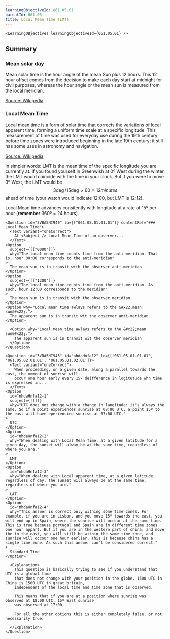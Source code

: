 ```yaml
---
learningObjectiveId: 061.05.01
parentId: 061.05
title: Local Mean Time (LMT)
---
```


```tsx eval
<LearningOBjectives learningObjectiveId={061.05.01} />
```

## Summary

### Mean solar day

Mean solar time is the hour angle of the mean Sun plus 12 hours. This 12 hour
offset comes from the decision to make each day start at midnight for civil
purposes, whereas the hour angle or the mean sun is measured from the local
meridian.

[Source: Wikipedia](https://en.wikipedia.org/wiki/Solar_time#Mean_solar_time)

### Local Mean Time

Local mean time is a form of solar time that corrects the variations of local
apparent time, forming a uniform time scale at a specific longitude. This
measurement of time was used for everyday use during the 19th century before
time zones were introduced beginning in the late 19th century; it still has some
uses in astronomy and navigation.

[Source: Wikipedia](https://en.wikipedia.org/wiki/Local_mean_time)

In simpler words: LMT is the mean time of the specific longitude you are
currently at. If you found yourself in Greenwish at 0º West during the winter,
the LMT would coincide with the time in your clock. But if you were to move 3º
West, the LMT would be $$3\deg / 15\deg \times 60 = 12 minutes$$ ahead of time
(your watch would indicate 12:00, but LMT is 12:12).

Local Mean time advances consitently with longitude at a rate of 15º per hour
(**remember** 360º = 24 hours).

```tsx
<Question id="3VBA5NI940" lo={["061.05.01.01.01"]} contentRef="### Local Mean Time">
  <Text variant="oneCorrect">
    At <Subject /> Local Mean Time of an observer...
  </Text>
<Option
  subject={[["0000"]]}
  why="The local mean time counts time from the anti-meridian. That is, hour 00:00 corresponds to the anti-meridian"
>
  The mean sun is in transit with the observer anti-meridian
</Option>
<Option
  subject={[["1200"]]}
  why="The local mean time counts time from the anti-meridian. As such, hour 12:00 corresponds to the meridian"
>
  The mean sun is in transit with the observer meridian
</Option>
<Option why="Local mean time awlays refers to the &#x22;mean sun&#x22;.">
  The apparent sun is in transit wit the observer anti-meridian
</Option>

  <Option why="Local mean time awlays refers to the &#x22;mean sun&#x22;.">
    The apparent sun is in transit wit the observer meridian
  </Option>
</Question>
```

```tsx
<Question id="3VBA5NI943" id="nhdaHnfa12" lo={['061.05.01.01.01', '061.05.02.01.01', '061.05.01.02.01']}>
  <Text variant="oneCorrect">
    When proceeding, on a given date, along a parallel towards the east, the moment of sunrise will
    occur one hour early every 15º deifference in logitutude whn time is expressed in...
  </Text>
<Option
  id="nhdaHnfa12-1"
  subject={[[]]}
  why="UTC does not change with a change in langitude: it's always the same. So if a point experiences sunrise at 08:00 UTC, a point 15º to the east will have eperiencied sunrise at 07:00 UTC."
>
  UTC
</Option>
<Option
  id="nhdaHnfa12-2"
  why="When dealing with Local Mean Time, at a given latitude for a given day, the sunset will alway be at the same time, regardless of where you are."
>
  LMT
</Option>
<Option
  id="nhdaHnfa12-3"
  why="When dealing with Local apparent time, at a given latitude, regardless of day, the sunset will always be at the same time, regardless of where you are."
>
  LAT
</Option>
<Option
  id="nhdaHnfa12-4"
  why="This answer is correct only withing some time zones. For example, if you are in Lisbon, and you move 15º towards the east, you will end up in Spain, where the sunrise will occour at the same time. This is true because portugal and Spain are in different time zones one hour appart. But if you are in the western part of china, and move the to the east, you will still be within the same time zone, and sunrise will occour one hour earlier. This is because china has a single time zone. As such this answer can't be considered correct."
>
  Standard Time
</Option>

  <Explanation>
    This question is basically trying to see if you understand that UTC is a global time
    that does not change with your position in the globe. 1500 UTC in China is 1500 UTC in great britain,
    independent of the local time and time zone that is observed.

    This means that if you are at a position where sunrise was observed at 18:00 UTC, 15º East sunrise
    was observed at 17:00.

    For all the other options this is either completely false, or not necessarily true.

  </Explanation>
</Question>
```
